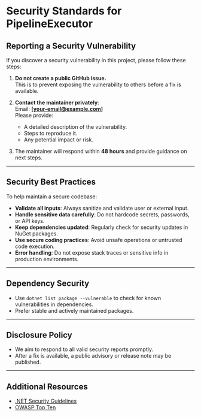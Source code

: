 # Security Standards for PipelineExecutor

## Reporting a Security Vulnerability

If you discover a security vulnerability in this project, please follow these steps:

1. **Do not create a public GitHub issue.**  
   This is to prevent exposing the vulnerability to others before a fix is available.

2. **Contact the maintainer privately**:  
   Email: **[your-email@example.com]**  
   Please provide:
   - A detailed description of the vulnerability.
   - Steps to reproduce it.
   - Any potential impact or risk.

3. The maintainer will respond within **48 hours** and provide guidance on next steps.

---

## Security Best Practices

To help maintain a secure codebase:

- **Validate all inputs**: Always sanitize and validate user or external input.  
- **Handle sensitive data carefully**: Do not hardcode secrets, passwords, or API keys.  
- **Keep dependencies updated**: Regularly check for security updates in NuGet packages.  
- **Use secure coding practices**: Avoid unsafe operations or untrusted code execution.  
- **Error handling**: Do not expose stack traces or sensitive info in production environments.  

---

## Dependency Security

- Use `dotnet list package --vulnerable` to check for known vulnerabilities in dependencies.  
- Prefer stable and actively maintained packages.  

---

## Disclosure Policy

- We aim to respond to all valid security reports promptly.  
- After a fix is available, a public advisory or release note may be published.  

---

## Additional Resources

- [.NET Security Guidelines](https://docs.microsoft.com/en-us/dotnet/standard/security/)  
- [OWASP Top Ten](https://owasp.org/www-project-top-ten/)
